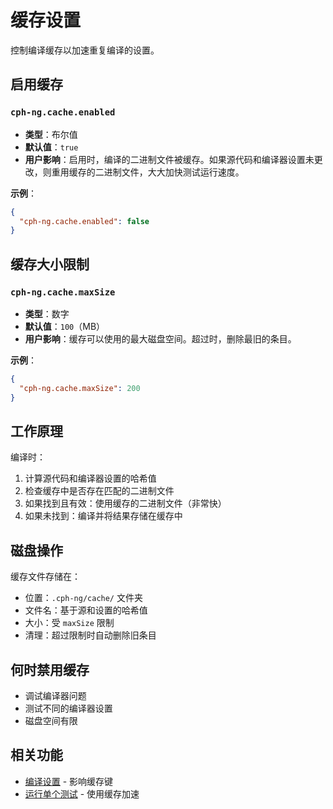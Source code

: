 # 缓存设置

控制编译缓存以加速重复编译的设置。

## 启用缓存

### `cph-ng.cache.enabled`
- **类型**：布尔值
- **默认值**：`true`
- **用户影响**：启用时，编译的二进制文件被缓存。如果源代码和编译器设置未更改，则重用缓存的二进制文件，大大加快测试运行速度。

**示例**：
```json
{
  "cph-ng.cache.enabled": false
}
```

## 缓存大小限制

### `cph-ng.cache.maxSize`
- **类型**：数字
- **默认值**：`100`（MB）
- **用户影响**：缓存可以使用的最大磁盘空间。超过时，删除最旧的条目。

**示例**：
```json
{
  "cph-ng.cache.maxSize": 200
}
```

## 工作原理

编译时：
1. 计算源代码和编译器设置的哈希值
2. 检查缓存中是否存在匹配的二进制文件
3. 如果找到且有效：使用缓存的二进制文件（非常快）
4. 如果未找到：编译并将结果存储在缓存中

## 磁盘操作

缓存文件存储在：
- 位置：`.cph-ng/cache/` 文件夹
- 文件名：基于源和设置的哈希值
- 大小：受 `maxSize` 限制
- 清理：超过限制时自动删除旧条目

## 何时禁用缓存

- 调试编译器问题
- 测试不同的编译器设置
- 磁盘空间有限

## 相关功能
- [编译设置](compilation.md) - 影响缓存键
- [运行单个测试](../features/run-single-test.md) - 使用缓存加速
